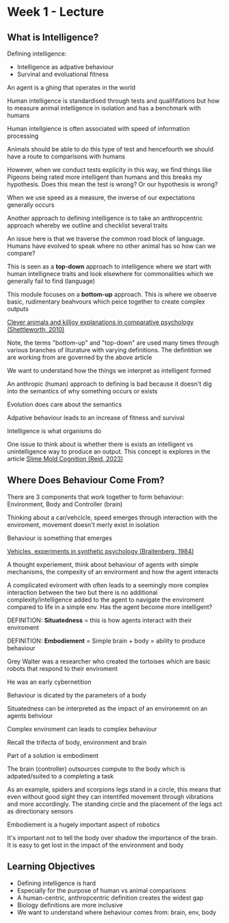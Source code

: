 # Week 1 - Lecture

## What is Intelligence?

Defining intelligence:
 - Intelligence as adpative behaviour
 - Survinal and evoluational fitness

An agent is a ghing that operates in the world

Human intelligence is standardised through tests and qualififations but how to measure animal intelligence in isolation and has a benchmark with humans

Human intellgience is often associated with speed of information processing 

Animals should be able to do this type of test and hencefourth we should have a route to comparisons with humans 

However, when we conduct tests explicity in this way, we find things like Pigeons being rated more intelligent than humans and this breaks my hypothesis. Does this mean the test is wrong? Or our hypothesis is wrong?

When we use speed as a measure, the inverse of our expectations generally occurs

Another approach to defining intelligence is to take an anthropcentric approach whereby we outline and checklist several traits

An issue here is that we traverse the common road block of language. Humans have evolved to speak where no other animal has so how can we compare?

This is seen as a **top-down** approach to intelligence where we start with human intellignece traits and look elsewhere for commonalities which we generally fail to find (language)

This module focuses on a **bottom-up** approach. This is where we observe basic, rudimentary beahvours which peice together to create complex outputs 

[Clever animals and killjoy explanations in comparative psychology (Shettleworth, 2010)](https://github.com/LukeBirkett/study-planner/blob/main/826G5_Intelligence_in_Animals_and_Machines/weeks/week_1/readings/shettleworth_2010_killjoy_explanations.pdf)

Note, the terms "bottom-up" and "top-down" are used many times through various branches of liturature with varying definitions. The defintition we are working from are governed by the above article

We want to understand how the things we interpret as intelligent formed 

An anthropic (human) approach to defining is bad because it doesn't dig into the semantics of why something occurs or exists

Evolution does care about the semantics

Adpative behaviour leads to an increase of fitness and survival

Intelligence is what organisms do

One issue to think about is whether there is exists an intelligent vs unintelligence way to produce an output. This concept is explores in the article [Slime Mold Cognition (Reid, 2023)](https://readinglists.sussex.ac.uk/leganto/nui/citation/24520950510002461?institute=44SUS_INST&auth=SAML)

## Where Does Behaviour Come From?

There are 3 components that work together to form behaviour: Environment, Body and Controller (brain)

Thinking about a car/vehcicle, speed emerges through interaction with the enviroment, movement doesn't merly exist in isolation

Behaviour is something that emerges

[Vehicles, experiments in synthetic psychology (Braitenberg, 1984)](https://readinglists.sussex.ac.uk/leganto/nui/citation/23770971060002461?institute=44SUS_INST&auth=SAML&continue=)

A thought experiement, think about behaviour of agents with simple mechanisms, the compexity of an envirorment and how the agent interacts

A complicated eviroment with often leads to a seemingly more complex interaction between the two but there is no additional complexity/intelligence added to the agent to navigate the enviroment compared to life in a simple env. Has the agent become more intelligent?

DEFINITION: **Situatedness** = this is how agents interact with their enviroment

DEFINITION: **Embodiement** = Simple brain + body = ability to produce behaviour 

Grey Walter was a researcher who created the tortoises which are basic robots that respond to their enviroment

He was an early cybernetition

Behaviour is dicated by the parameters of a body

Situatedness can be interpreted as the impact of an environemnt on an agents behviour

Complex enviroment can leads to complex behaviour 

Recall the trifecta of body, environment and brain

Part of a solution is embodiment 

The brain (controller) outsources compute to the body which is adpated/suited to a completing a task

As an example, spiders and scorpions legs stand in a circle, this means that even without good sight they can intentifed movement through vibrations and more accordingly. The standing circle and the placement of the legs act as directionary sensors

Embodiement is a hugely important aspect of robotics 

It's important not to tell the body over shadow the importance of the brain. It is easy to get lost in the impact of the environment and body

## Learning Objectives
- Defining intelligence is hard
- Especially for the purpose of human vs animal comparisons
- A human-centric, anthropcentric definition creates the widest gap
- Biology definitions are more inclusive
- We want to understand where behaviour comes from: brain, env, body
